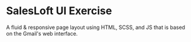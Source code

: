 # SalesLoft UI Exercise

A fluid & responsive page layout using HTML, SCSS, and JS that is based on the Gmail's web interface.